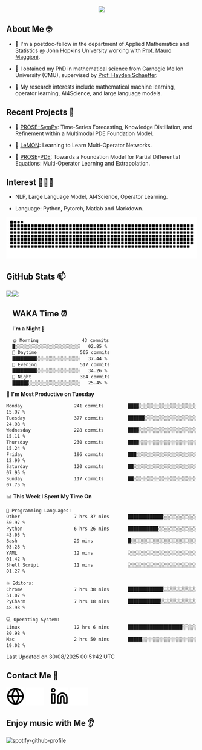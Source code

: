 

<div align="center">
<!--   <h3>Hi there 👋, I'm Jingmin Sun (孙婧旻)</h3> -->
  <img src="https://readme-typing-svg.demolab.com?font=Inconsolata&weight=500&size=50&pause=1000&color=787062&center=true&vCenter=true&repeat=true&random=false&width=1300&height=140&lines=%E2%9C%A9+Hi+there%21+I'm+Jingmin+Sun+%E2%9C%A9;%E5%A4%A7%E5%AE%B6%F0%9F%90%92%E5%91%80+%E8%BF%99%E9%87%8C%E6%98%AF%E5%B0%8F%E5%AD%99%F0%9F%8C%83" />

</div>

## About Me 🤓 
- 👀 I'm a postdoc-fellow in the department of Applied Mathematics and Statistics @ John Hopkins University working with <a href="https://mauromaggioni.duckdns.org/" target="_blank">Prof. Mauro Maggioni</a>.

- 🌱 I obtained my PhD in mathematical science from Carnegie Mellon University (CMU), supervised by  <a href="https://sites.google.com/view/haydenschaeffer/" target="_blank">Prof. Hayden Schaeffer</a>.

- 💬 My research interests include mathematical machine learning, operator learning, AI4Science, and large language models.

## Recent Projects 📒
- 🔭 <a href="https://github.com/JingminSun/prose_v1" target="_blank">PROSE-SymPy</a>: Time-Series Forecasting, Knowledge Distillation, and Refinement within a Multimodal PDE Foundation Model.

- 🔭 <a href="https://github.com/JingminSun/LeMON_PROSE" target="_blank"> LeMON</a>:  Learning to Learn Multi-Operator Networks.

- 🔭 <a href="https://github.com/JingminSun/prose" target="_blank">PROSE</a>-<a href="https://github.com/JingminSun/prose_v1" target="_blank">PDE</a>: Towards a Foundation Model for Partial Differential Equations: Multi-Operator Learning and Extrapolation.
  
## Interest 👨🏽‍💻
- NLP, Large Language Model, AI4Science, Operator Learning.

- Language: Python, Pytorch, Matlab and Markdown.
<picture>
  <source media="(prefers-color-scheme: dark)" srcset="https://raw.githubusercontent.com/JingminSun/JingminSun/output/github-contribution-grid-snake-dark.svg">
  <source media="(prefers-color-scheme: light)" srcset="https://raw.githubusercontent.com/JingminSun/JingminSun/output/github-contribution-grid-snake.svg">
  <img alt="github contribution grid snake animation" src="https://raw.githubusercontent.com/JingminSun/JingminSun/output/github-contribution-grid-snake.svg">
</picture>

## GitHub Stats 📫

<div>
  <img height="170" align="left" src="https://github-readme-stats-three-nu-80.vercel.app/api?username=JingminSun&show_icons=true&theme=transparent&count_private=true&rank_icon=github&include_all_commits=true" />
  <img height="170" src="https://github-readme-stats-three-nu-80.vercel.app/api/top-langs/?username=JingminSun&hide_langs_below=1&theme=transparent&line_height=27&layout=compact&count_private=true" />
</div>

## WAKA Time ⏰

<!--START_SECTION:waka-->
**I'm a Night 🦉** 

```text
🌞 Morning                43 commits          █░░░░░░░░░░░░░░░░░░░░░░░░   02.85 % 
🌆 Daytime                565 commits         █████████░░░░░░░░░░░░░░░░   37.44 % 
🌃 Evening                517 commits         █████████░░░░░░░░░░░░░░░░   34.26 % 
🌙 Night                  384 commits         ██████░░░░░░░░░░░░░░░░░░░   25.45 % 
```
📅 **I'm Most Productive on Tuesday** 

```text
Monday                   241 commits         ████░░░░░░░░░░░░░░░░░░░░░   15.97 % 
Tuesday                  377 commits         ██████░░░░░░░░░░░░░░░░░░░   24.98 % 
Wednesday                228 commits         ████░░░░░░░░░░░░░░░░░░░░░   15.11 % 
Thursday                 230 commits         ████░░░░░░░░░░░░░░░░░░░░░   15.24 % 
Friday                   196 commits         ███░░░░░░░░░░░░░░░░░░░░░░   12.99 % 
Saturday                 120 commits         ██░░░░░░░░░░░░░░░░░░░░░░░   07.95 % 
Sunday                   117 commits         ██░░░░░░░░░░░░░░░░░░░░░░░   07.75 % 
```


📊 **This Week I Spent My Time On** 

```text
💬 Programming Languages: 
Other                    7 hrs 37 mins       █████████████░░░░░░░░░░░░   50.97 % 
Python                   6 hrs 26 mins       ███████████░░░░░░░░░░░░░░   43.05 % 
Bash                     29 mins             █░░░░░░░░░░░░░░░░░░░░░░░░   03.28 % 
YAML                     12 mins             ░░░░░░░░░░░░░░░░░░░░░░░░░   01.42 % 
Shell Script             11 mins             ░░░░░░░░░░░░░░░░░░░░░░░░░   01.27 % 

🔥 Editors: 
Chrome                   7 hrs 38 mins       █████████████░░░░░░░░░░░░   51.07 % 
PyCharm                  7 hrs 18 mins       ████████████░░░░░░░░░░░░░   48.93 % 

💻 Operating System: 
Linux                    12 hrs 6 mins       ████████████████████░░░░░   80.98 % 
Mac                      2 hrs 50 mins       █████░░░░░░░░░░░░░░░░░░░░   19.02 % 
```


 Last Updated on 30/08/2025 00:51:42 UTC
<!--END_SECTION:waka-->


## Contact Me 👯

[![website](./img/globe-light.svg)](https://jingminsun.github.io#gh-light-mode-only)
[![website](./img/globe-dark.svg)](https://jingminsun.github.io#gh-dark-mode-only)
&nbsp;&nbsp;
[![website](./img/linkedin-light.svg)](https://linkedin.com/in/jingmin-sun-529ab816b/#gh-light-mode-only)
[![website](./img/linkedin-dark.svg)](https://linkedin.com/in/jingmin-sun-529ab816b#gh-dark-mode-only)

## Enjoy music with Me 👂
![spotify-github-profile](https://spotify-github-profile.kittinanx.com/api/view?uid=316omdldpvpn3opl3jut4pxkmize&cover_image=false&theme=default&show_offline=false&background_color=121212&interchange=false)

